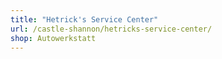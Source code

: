 ```yaml
---
title: "Hetrick's Service Center"
url: /castle-shannon/hetricks-service-center/
shop: Autowerkstatt
---
```

